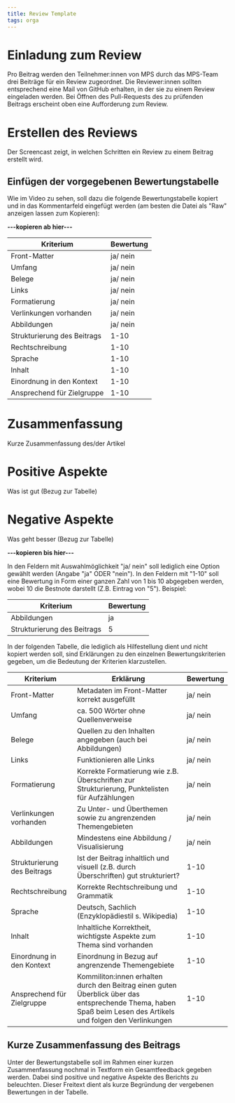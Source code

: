 ```yaml
---
title: Review Template
tags: orga
---
```



# Einladung zum Review
Pro Beitrag werden den Teilnehmer:innen von MPS durch das MPS-Team drei Beiträge für ein Review zugeordnet. Die Reviewer:innen sollten entsprechend eine Mail von GitHub erhalten, in der sie zu einem Review eingeladen werden. Bei Öffnen des Pull-Requests des zu prüfenden Beitrags erscheint oben eine Aufforderung zum Review. 

# Erstellen des Reviews
Der Screencast zeigt, in welchen Schritten ein Review zu einem Beitrag erstellt wird. 

## Einfügen der vorgegebenen Bewertungstabelle
Wie im Video zu sehen, soll dazu die folgende Bewertungstabelle kopiert und in das Kommentarfeld eingefügt werden (am besten die Datei als "Raw" anzeigen lassen zum Kopieren):

**---kopieren ab hier---**

| Kriterium | Bewertung|
|-----|---|
| Front-Matter | ja/ nein |
| Umfang | ja/ nein|
| Belege | ja/ nein |
| Links | ja/ nein|
| Formatierung | ja/ nein|
| Verlinkungen vorhanden | ja/ nein |
| Abbildungen | ja/ nein |
| Strukturierung des Beitrags | 1-10 |
| Rechtschreibung | 1-10|
| Sprache | 1-10 |
| Inhalt | 1-10|
| Einordnung in den Kontext | 1-10|
| Ansprechend für Zielgruppe | 1-10|

# Zusammenfassung

Kurze Zusammenfassung des/der Artikel

# Positive Aspekte

Was ist gut (Bezug zur Tabelle)

# Negative Aspekte

Was geht besser (Bezug zur Tabelle)

**---kopieren bis hier---**

In den Feldern mit Auswahlmöglichkeit "ja/ nein" soll lediglich eine Option gewählt werden (Angabe "ja" ODER "nein"). 
In den Feldern mit "1-10" soll eine Bewertung in Form einer ganzen Zahl von 1 bis 10 abgegeben werden, wobei 10 die Bestnote darstellt (Z.B. Eintrag von "5").
Beispiel:

| Kriterium | Bewertung|
|-----|---|
| Abbildungen | ja |
| Strukturierung des Beitrags | 5 |

In der folgenden Tabelle, die lediglich als Hilfestellung dient und nicht kopiert werden soll, sind Erklärungen zu den einzelnen Bewertungskriterien gegeben, um die Bedeutung der Kriterien klarzustellen. 


| Kriterium | Erklärung | Bewertung|
|-----|---|---|
| Front-Matter | Metadaten im Front-Matter korrekt ausgefüllt | ja/ nein |
| Umfang | ca. 500 Wörter ohne Quellenverweise | ja/ nein|
| Belege | Quellen zu den Inhalten angegeben (auch bei Abbildungen) | ja/ nein |
| Links | Funktionieren alle Links | ja/ nein|
| Formatierung | Korrekte Formatierung wie z.B. Überschriften zur Strukturierung, Punktelisten für Aufzählungen | ja/ nein|
| Verlinkungen vorhanden | Zu Unter- und Überthemen sowie zu angrenzenden Themengebieten | ja/ nein |
| Abbildungen | Mindestens eine Abbildung / Visualisierung | ja/ nein |
| Strukturierung des Beitrags | Ist der Beitrag inhaltlich und visuell (z.B. durch Überschriften) gut strukturiert? | 1-10 |
| Rechtschreibung | Korrekte Rechtschreibung und Grammatik |1-10|
| Sprache | Deutsch, Sachlich (Enzyklopädiestil s. Wikipedia) | 1-10 |
| Inhalt | Inhaltliche Korrektheit, wichtigste Aspekte zum Thema sind vorhanden |1-10|
| Einordnung in den Kontext | Einordnung in Bezug auf angrenzende Themengebiete |1-10|
| Ansprechend für Zielgruppe | Kommiliton:innen erhalten durch den Beitrag einen guten Überblick über das entsprechende Thema, haben Spaß beim Lesen des Artikels und folgen den Verlinkungen |1-10|


## Kurze Zusammenfassung des Beitrags
Unter der Bewertungstabelle soll im Rahmen einer kurzen Zusammenfassung nochmal in Textform ein Gesamtfeedback gegeben werden. Dabei sind positive und negative Aspekte des Berichts zu beleuchten. Dieser Freitext dient als kurze Begründung der vergebenen Bewertungen in der Tabelle.
